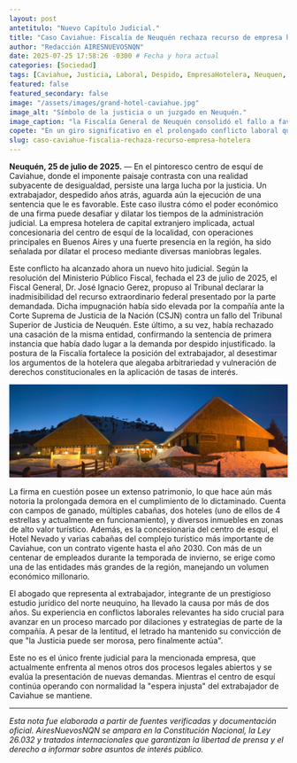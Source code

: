 ```yaml
---
layout: post
antetitulo: "Nuevo Capítulo Judicial."
title: "Caso Caviahue: Fiscalía de Neuquén rechaza recurso de empresa hotelera, consolidando fallo a favor de extrabajador."
author: "Redacción AIRESNUEVOSNQN"
date: 2025-07-25 17:58:26 -0300 # Fecha y hora actual
categories: [Sociedad]
tags: [Caviahue, Justicia, Laboral, Despido, EmpresaHotelera, Neuquen, MinisterioPublicoFiscal, DerechosLaborales, ConflictoJudicial]
featured: false
featured_secondary: false
image: "/assets/images/grand-hotel-caviahue.jpg" 
image_alt: "Símbolo de la justicia o un juzgado en Neuquén."
image_caption: "la Fiscalía General de Neuquén consolidó el fallo a favor de un extrabajador de Caviahue."
copete: "En un giro significativo en el prolongado conflicto laboral que enfrenta a un extrabajador con una poderosa empresa hotelera en Caviahue, la Fiscalía General de la Provincia de Neuquén ha propuesto la inadmisibilidad del recurso extraordinario federal interpuesto por la compañía. Esta resolución del Ministerio Público Fiscal, con fecha 23 de julio de 2025, consolida la sentencia favorable al exempleado, quien sigue a la espera de que se cumplan los pagos ordenados por la Justicia."
slug: caso-caviahue-fiscalia-rechaza-recurso-empresa-hotelera
---
```


**Neuquén, 25 de julio de 2025.** — En el pintoresco centro de esquí de Caviahue, donde el imponente paisaje contrasta con una realidad subyacente de desigualdad, persiste una larga lucha por la justicia. Un extrabajador, despedido años atrás, aguarda aún la ejecución de una sentencia que le es favorable. Este caso ilustra cómo el poder económico de una firma puede desafiar y dilatar los tiempos de la administración judicial. La empresa hotelera de capital extranjero implicada, actual concesionaria del centro de esquí de la localidad, con operaciones principales en Buenos Aires y una fuerte presencia en la región, ha sido señalada por dilatar el proceso mediante diversas maniobras legales.

Este conflicto ha alcanzado ahora un nuevo hito judicial. Según la resolución del Ministerio Público Fiscal, fechada el 23 de julio de 2025, el Fiscal General, Dr. José Ignacio Gerez, propuso al Tribunal declarar la inadmisibilidad del recurso extraordinario federal presentado por la parte demandada. Dicha impugnación había sido elevada por la compañía ante la Corte Suprema de Justicia de la Nación (CSJN) contra un fallo del Tribunal Superior de Justicia de Neuquén. Este último, a su vez, había rechazado una casación de la misma entidad, confirmando la sentencia de primera instancia que había dado lugar a la demanda por despido injustificado. la postura de la Fiscalía fortalece la posición del extrabajador, al desestimar los argumentos de la hotelera que alegaba arbitrariedad y vulneración de derechos constitucionales en la aplicación de tasas de interés.

![Hotel y cabañas del nevado](/assets/images/hotel-y-cabanas-del-nevado-caviahue.jpg) 

La firma en cuestión posee un extenso patrimonio, lo que hace aún más notoria la prolongada demora en el cumplimiento de lo dictaminado. Cuenta con campos de ganado, múltiples cabañas, dos hoteles (uno de ellos de 4 estrellas y actualmente en funcionamiento), y diversos inmuebles en zonas de alto valor turístico. Además, es la concesionaria del centro de esquí, el Hotel Nevado y varias cabañas del complejo turístico más importante de Caviahue, con un contrato vigente hasta el año 2030. Con más de un centenar de empleados durante la temporada de invierno, se erige como una de las entidades más grandes de la región, manejando un volumen económico millonario.

El abogado que representa al extrabajador, integrante de un prestigioso estudio jurídico del norte neuquino, ha llevado la causa por más de dos años. Su experiencia en conflictos laborales relevantes ha sido crucial para avanzar en un proceso marcado por dilaciones y estrategias de parte de la compañía. A pesar de la lentitud, el letrado ha mantenido su convicción de que "la Justicia puede ser morosa, pero finalmente actúa".

Este no es el único frente judicial para la mencionada empresa, que actualmente enfrenta al menos otros dos procesos legales abiertos y se evalúa la presentación de nuevas demandas. Mientras el centro de esquí continúa operando con normalidad la "espera injusta" del extrabajador de Caviahue se mantiene.

---
*Esta nota fue elaborada a partir de fuentes verificadas y documentación oficial. AiresNuevosNQN se ampara en la Constitución Nacional, la Ley 26.032 y tratados internacionales que garantizan la libertad de prensa y el derecho a informar sobre asuntos de interés público.*